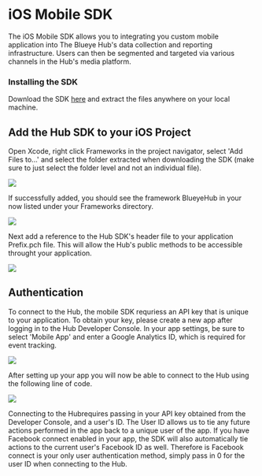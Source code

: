 # iOS Mobile SDK
The iOS Mobile SDK allows you to integrating you custom mobile application into The Blueye Hub's data collection and reporting infrastructure. Users can then be segmented and targeted via various channels in the Hub's media platform.

### Installing the SDK

Download the SDK <a href="https://hub.blueye.com/resources/BlueyeHub.framework.zip" target="_blank">here</a> and extract the files anywhere on your local machine.

## Add the Hub SDK to your iOS Project

Open Xcode, right click Frameworks in the project navigator, select 'Add Files to...' and select the folder extracted when downloading the SDK (make sure to just select the folder level and not an individual file).

<img src="http://hub.blueye.com/img/docs/add_framework.png" />

If successfully added, you should see the framework BlueyeHub in your now listed under your Frameworks directory.

<img src="http://hub.blueye.com/img/docs/frameworks.png" />

Next add a reference to the Hub SDK's header file to your application Prefix.pch file. This will allow the Hub's public methods to be accessible throught your application.

<img src="http://hub.blueye.com/img/docs/prefix_pch.png" />

## Authentication

To connect to the Hub, the mobile SDK requriess an API key that is unique to your application. To obtain your key, please create a new app after logging in to the Hub Developer Console. In your app settings, be sure to select 'Mobile App' and enter a Google Analytics ID, which is required for event tracking.

<img src="http://hub.blueye.com/img/docs/dev_console.png" />

After setting up your app you will now be able to connect to the Hub using the following line of code.

<img src="http://hub.blueye.com/img/docs/connect_hub.png" />

Connecting to the Hubrequires passing in your API key obtained from the Developer Console, and a user's ID. The User ID allows us to tie any future actions performed in the app back to a unique user of the app. If you have Facebook connect enabled in your app, the SDK will also automatically tie actions to the current user's Facebook ID as well. Therefore is Facebook connect is your only user authentication method, simply pass in 0 for the user ID when connecting to the Hub.
